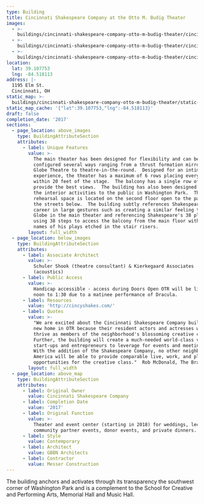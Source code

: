 ```yaml
---
type: Building
title: Cincinnati Shakespeare Company at the Otto M. Budig Theater
images:
  - >-
    buildings/cincinnati-shakespeare-company-otto-m-budig-theater/cincinnati-shakespeare-company-otto-m-budig-theater-0_llo5wt
  - >-
    buildings/cincinnati-shakespeare-company-otto-m-budig-theater/cincinnati-shakespeare-company-otto-m-budig-theater-1_txdecn
  - >-
    buildings/cincinnati-shakespeare-company-otto-m-budig-theater/cincinnati-shakespeare-company-otto-m-budig-theater-2_xn2gbw
location:
  lat: 39.107753
  lng: -84.518113
address: |-
  1195 Elm St.
  Cincinnati, OH
static_map: >-
  buildings/cincinnati-shakespeare-company-otto-m-budig-theater/static-map_urcrdi
static_map_cache: '{"lat":39.107753,"lng":-84.518113}'
draft: false
completion_date: '2017'
sections:
  - page_location: above_images
    type: BuildingAttributeSection
    attributes:
      - label: Unique Features
        value: >-
          The main theater has been designed for flexibility and can be
          configured several ways ranging from a thrust formation mirroring the
          Globe Theatre to theatre-in-the-round.  Designed for an intimate
          experience, the theater has a maximum of 6 rows placing every patron
          within 20 feet of the stage.  The balcony has a single row of seats to
          provide the best views.  The building has also been designed to reveal
          the interior activities to the public in Washington Park.  The primary
          rehearsal space is located on the second floor open to the park and
          the streets below.  The building subtly references Shakespeare's
          career in large gestures such as creating a similar feeling to the
          Globe in the main theater and referencing Shakespeare's 38 plays by
          using 38 steps to access the balcony from the main floor with the
          names of his plays etched in the stair risers.
        layout: full_width
  - page_location: below_images
    type: BuildingAttributeSection
    attributes:
      - label: Associate Architect
        value: >-
          Schuler Shook (theatre consultant) & Kierkegaard Associates
          (acoustics)
      - label: Public Access
        value: >-
          Handicap accessible - access during Doors Open OTR will be limited to
          noon to 1:30 due to a matinee performance of Dracula.
      - label: Resources
        value: 'http://cincyshakes.com/'
      - label: Quotes
        value: >-
          "We are excited about the Cincinnati Shakespeare Company building its
          new home in OTR because their resident actors and actresses will
          thrive as members of the neighborhood's blossoming creative class.
          Further, the building will create a much-needed world-class venue for
          start-ups and entrepreneurs to leverage for events and meeting space.
          With the addition of the Shakespeare Company, no other neighborhood in
          America will be able to provide comparable live, work, and play
          opportunities for the creative class."  Rob McDonald, The Brandery
        layout: full_width
  - page_location: above_map
    type: BuildingAttributeSection
    attributes:
      - label: Original Owner
        value: Cincinnati Shakespeare Company
      - label: Completion Date
        value: '2017'
      - label: Original Function
        value: >-
          Theater and event center (starting in 2018) for weddings, lectures,
          community partner events, donor events, and private dinners.
      - label: Style
        value: Contemporary
      - label: Architect
        value: GBBN Architects
      - label: Contractor
        value: Messer Construction
---
```


The building anchors and activates through its transparency the southwest corner of Washington Park and is a complement to the School for Creative and Performing Arts, Memorial Hall and Music Hall.
